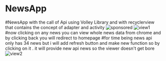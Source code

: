 # NewsApp
#NewsApp with the call of Api using Volley Library and with recyclerview that contains the concept of adapter and activity
![sponsored](https://user-images.githubusercontent.com/95359255/171331429-561126d4-5c1a-4963-a1c7-c7c3c5ba50f9.jpeg)
![view1](https://user-images.githubusercontent.com/95359255/171331439-3751c0d8-da2e-4a1d-892c-f20c90340823.jpeg)
#now clicking on any news you can view whole news data from chrome and by clicking back you will redirect to homepage 
#for time being news api only has 34 news but i will add refresh button and make new function so by clicking on it . it will provide new api news so the viewer doesn't get bore 
![view2](https://user-images.githubusercontent.com/95359255/171331448-7f1deb2b-f5a9-4ba1-9cb3-fd9d77d5dbfc.jpeg)
